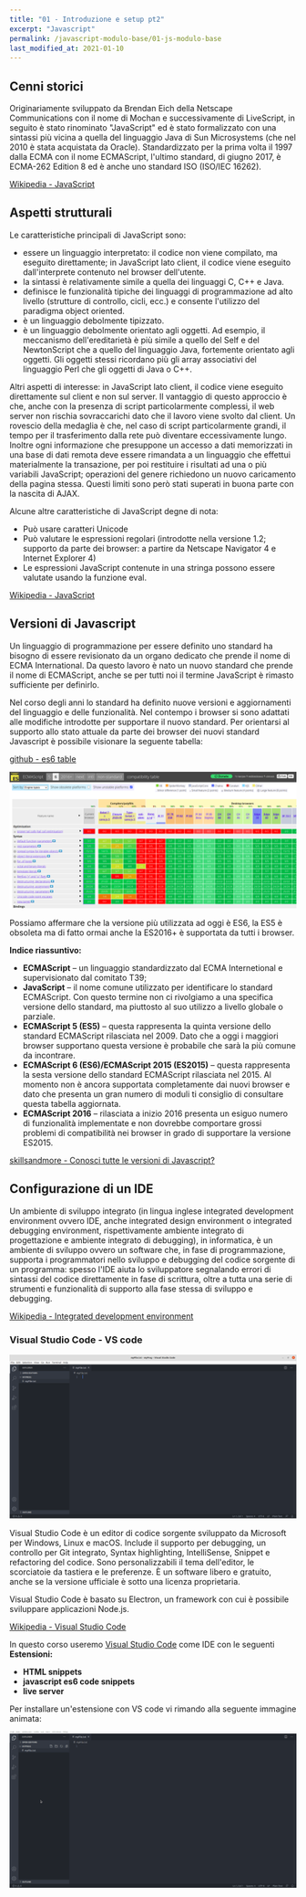 ```yaml
---
title: "01 - Introduzione e setup pt2"
excerpt: "Javascript"
permalink: /javascript-modulo-base/01-js-modulo-base
last_modified_at: 2021-01-10
---
```


## Cenni storici
Originariamente sviluppato da Brendan Eich della Netscape Communications con il nome di Mochan e successivamente di LiveScript, in seguito è stato rinominato "JavaScript" ed è stato formalizzato con una sintassi più vicina a quella del linguaggio Java di Sun Microsystems (che nel 2010 è stata acquistata da Oracle). Standardizzato per la prima volta il 1997 dalla ECMA con il nome ECMAScript, l'ultimo standard, di giugno 2017, è ECMA-262 Edition 8 ed è anche uno standard ISO (ISO/IEC 16262).

[Wikipedia - JavaScript](https://it.wikipedia.org/wiki/JavaScript)

## Aspetti strutturali

Le caratteristiche principali di JavaScript sono:

- essere un linguaggio interpretato: il codice non viene compilato, ma eseguito direttamente; in JavaScript lato client, il codice viene eseguito dall'interprete contenuto nel browser dell'utente.
- la sintassi è relativamente simile a quella dei linguaggi C, C++ e Java.
- definisce le funzionalità tipiche dei linguaggi di programmazione ad alto livello (strutture di controllo, cicli, ecc.) e consente l'utilizzo del paradigma object oriented.
- è un linguaggio debolmente tipizzato.
- è un linguaggio debolmente orientato agli oggetti. Ad esempio, il meccanismo dell'ereditarietà è più simile a quello del Self e del NewtonScript che a quello del linguaggio Java, fortemente orientato agli oggetti. Gli oggetti stessi ricordano più gli array associativi del linguaggio Perl che gli oggetti di Java o C++.

Altri aspetti di interesse: in JavaScript lato client, il codice viene eseguito direttamente sul client e non sul server. Il vantaggio di questo approccio è che, anche con la presenza di script particolarmente complessi, il web server non rischia sovraccarichi dato che il lavoro viene svolto dal client. Un rovescio della medaglia è che, nel caso di script particolarmente grandi, il tempo per il trasferimento dalla rete può diventare eccessivamente lungo. Inoltre ogni informazione che presuppone un accesso a dati memorizzati in una base di dati remota deve essere rimandata a un linguaggio che effettui materialmente la transazione, per poi restituire i risultati ad una o più variabili JavaScript; operazioni del genere richiedono un nuovo caricamento della pagina stessa. Questi limiti sono però stati superati in buona parte con la nascita di AJAX.

Alcune altre caratteristiche di JavaScript degne di nota:

- Può usare caratteri Unicode
- Può valutare le espressioni regolari (introdotte nella versione 1.2; supporto da parte dei browser: a partire da Netscape Navigator 4 e Internet Explorer 4)
- Le espressioni JavaScript contenute in una stringa possono essere valutate usando la funzione eval.

[Wikipedia - JavaScript](https://it.wikipedia.org/wiki/JavaScript)

## Versioni di Javascript

Un linguaggio di programmazione per essere definito uno standard ha bisogno di essere revisionato da un organo dedicato che prende il nome di ECMA International. Da questo lavoro è nato un nuovo standard che prende il nome di ECMAScript, anche se per tutti noi il termine JavaScript è rimasto sufficiente per definirlo.

Nel corso degli anni lo standard ha definito nuove versioni e aggiornamenti del linguaggio e delle funzionalità. Nel contempo i browser si sono adattati alle modifiche introdotte per supportare il nuovo standard. Per orientarsi al supporto allo stato attuale da parte dei browser dei nuovi standard Javascript è possibile visionare la seguente tabella:

[github - es6 table](https://kangax.github.io/compat-table/es6/)

![](./images/JS-versioni.png)

Possiamo affermare che la versione più utilizzata ad oggi è ES6, la ES5 è obsoleta ma di fatto ormai anche la ES2016+ è supportata da tutti i browser.

**Indice riassuntivo:**

- **ECMAScript** – un linguaggio standardizzato dal ECMA Internetional e supervisionato dal comitato T39;
- **JavaScript** – il nome comune utilizzato per identificare lo standard ECMAScript. Con questo termine non ci rivolgiamo a una specifica versione dello standard, ma piuttosto al suo utilizzo a livello globale o parziale.
- **ECMAScript 5 (ES5)** – questa rappresenta la quinta versione dello standard ECMAScript rilasciata nel 2009. Dato che a oggi i maggiori browser supportano questa versione è probabile che sarà la più comune da incontrare.
- **ECMAScript 6 (ES6)/ECMAScript 2015 (ES2015)** – questa rappresenta la sesta versione dello standard ECMAScript rilasciata nel 2015. Al momento non è ancora supportata completamente dai nuovi browser e dato che presenta un gran numero di moduli ti consiglio di consultare questa tabella aggiornata.
- **ECMAScript 2016** – rilasciata a inizio 2016 presenta un esiguo numero di funzionalità implementate e non dovrebbe comportare grossi problemi di compatibilità nei browser in grado di supportare la versione ES2015.

[skillsandmore - Conosci tutte le versioni di Javascript?](https://skillsandmore.org/javascript-nomi-versione/)


## Configurazione di un IDE

Un ambiente di sviluppo integrato (in lingua inglese integrated development environment ovvero IDE, anche integrated design environment o integrated debugging environment, rispettivamente ambiente integrato di progettazione e ambiente integrato di debugging), in informatica, è un ambiente di sviluppo ovvero un software che, in fase di programmazione, supporta i programmatori nello sviluppo e debugging del codice sorgente di un programma: spesso l'IDE aiuta lo sviluppatore segnalando errori di sintassi del codice direttamente in fase di scrittura, oltre a tutta una serie di strumenti e funzionalità di supporto alla fase stessa di sviluppo e debugging.

[Wikipedia - Integrated development environment](https://it.wikipedia.org/wiki/Integrated_development_environment)

### Visual Studio Code - VS code

![](./images/vscode.png)

Visual Studio Code è un editor di codice sorgente sviluppato da Microsoft per Windows, Linux e macOS. Include il supporto per debugging, un controllo per Git integrato, Syntax highlighting, IntelliSense, Snippet e refactoring del codice. Sono personalizzabili il tema dell'editor, le scorciatoie da tastiera e le preferenze. È un software libero e gratuito, anche se la versione ufficiale è sotto una licenza proprietaria.

Visual Studio Code è basato su Electron, un framework con cui è possibile sviluppare applicazioni Node.js.

[Wikipedia - Visual Studio Code](https://it.wikipedia.org/wiki/Visual_Studio_Code)

In questo corso useremo [Visual Studio Code](https://code.visualstudio.com/download) come IDE con le seguenti **Estensioni:**

- **HTML snippets**
- **javascript es6 code snippets**
- **live server**

Per installare un'estensione con VS code vi rimando alla seguente immagine animata:

![](./images/vscode-ext.gif)



 

 